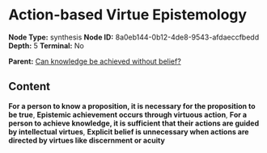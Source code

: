 # Action-based Virtue Epistemology

**Node Type:** synthesis
**Node ID:** 8a0eb144-0b12-4de8-9543-afdaeccfbedd
**Depth:** 5
**Terminal:** No

**Parent:** [Can knowledge be achieved without belief?](can-knowledge-be-achieved-without-belief-antithesis-999dc3f5-2343-402d-92fb-d70f5dba450c.md)

## Content

**For a person to know a proposition, it is necessary for the proposition to be true**, **Epistemic achievement occurs through virtuous action**, **For a person to achieve knowledge, it is sufficient that their actions are guided by intellectual virtues**, **Explicit belief is unnecessary when actions are directed by virtues like discernment or acuity**
